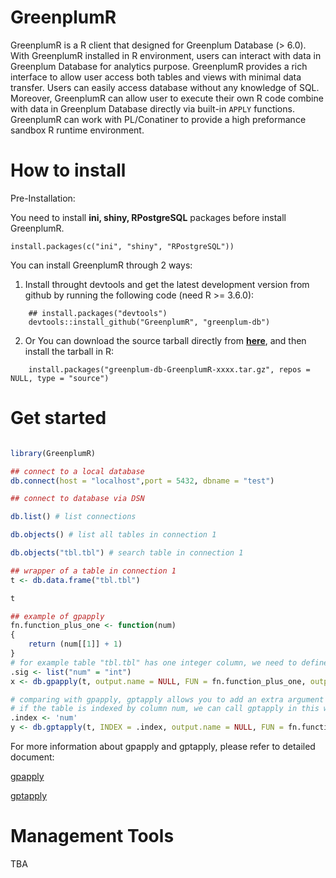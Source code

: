GreenplumR
==========

GreenplumR is a R client that designed for Greenplum Database (> 6.0). With GreenplumR installed in R environment, users can interact with data in Greenplum Database for analytics purpose. GreenplumR provides a rich interface to allow user access both tables and views with minimal data transfer. Users can easily access database without any knowledge of SQL. Moreover, GreenplumR can allow user to execute their own R code combine with data in Greenplum Database directly via built-in ``APPLY`` functions. GreenplumR can work with PL/Conatiner to provide a high preformance sandbox R runtime environment.

How to install
==============
Pre-Installation:

You need to install **ini, shiny, RPostgreSQL** packages before install GreenplumR.
```
install.packages(c("ini", "shiny", "RPostgreSQL"))
```


You can install GreenplumR through 2 ways:

 1. Install throught devtools and get the latest development version from github by running the following code (need R >= 3.6.0):

```
    ## install.packages("devtools")
    devtools::install_github("GreenplumR", "greenplum-db")
```
2. Or You can download the source tarball directly from [**here**](https://github.com/greenplum-db/GreenplumR/tarball/master), and then install the tarball in R:

```
    install.packages("greenplum-db-GreenplumR-xxxx.tar.gz", repos = NULL, type = "source")
```
Get started
===========

```R

library(GreenplumR)

## connect to a local database
db.connect(host = "localhost",port = 5432, dbname = "test")

## connect to database via DSN

db.list() # list connections

db.objects() # list all tables in connection 1

db.objects("tbl.tbl") # search table in connection 1

## wrapper of a table in connection 1
t <- db.data.frame("tbl.tbl")

t

## example of gpapply
fn.function_plus_one <- function(num)
{
    return (num[[1]] + 1)
}
# for example table "tbl.tbl" has one integer column, we need to define the signature of input data frame
.sig <- list("num" = "int")
x <- db.gpapply(t, output.name = NULL, FUN = fn.function_plus_one, output.signature = .sig, clear.existing = TRUE, case.sensitive = TRUE, language = "plcontainer")

# comparing with gpapply, gptapply allows you to add an extra argument "INDEX"
# if the table is indexed by column num, we can call gptapply in this way:
.index <- 'num'
y <- db.gptapply(t, INDEX = .index, output.name = NULL, FUN = fn.function_plus_one, output.signature = .sig, clear.existing = TRUE, case.sensitive = TRUE, language = "plcontainer")

```
For more information about gpapply and gptapply, please refer to detailed document:

[gpapply](./db.gpapply.md)

[gptapply](./db.gptapply.md)


Management Tools
===========

TBA